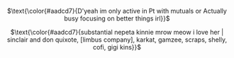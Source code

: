 <div align="center">

$\text{\color{#aadcd7}{D'yeah im only active in Pt with mutuals or Actually busy focusing on better things irl}}$

$\text{\color{#aadcd7}{substantial nepeta kinnie mrow meow i love her | sinclair and don quixote, [limbus company], karkat, gamzee, scraps, shelly, cofi, gigi kins}}$

</p>
